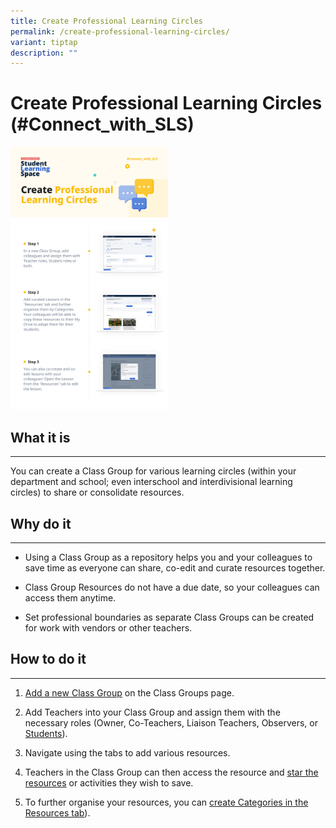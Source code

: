 ```yaml
---
title: Create Professional Learning Circles
permalink: /create-professional-learning-circles/
variant: tiptap
description: ""
---
```

<h1>Create Professional Learning Circles (#Connect_with_SLS)</h1>
<div class="isomer-image-wrapper">
<img style="width:50%" height="auto" width="100%" src="/images/2Teacher/Marcomms/SLS%20Superhero%20Quiz/Connect%2001.png">
</div>
<h2>What it is</h2>
<hr>
<p>You can create a Class Group for various learning circles (within your
department and school; even interschool and interdivisional learning circles)
to share or consolidate resources.</p>
<h2>Why do it</h2>
<hr>
<ul data-tight="true" class="tight">
<li>
<p>Using a Class Group as a repository helps you and your colleagues to save
time as everyone can share, co-edit and curate resources together.</p>
</li>
<li>
<p>Class Group Resources do not have a due date, so your colleagues can access
them anytime.</p>
</li>
<li>
<p>Set professional boundaries as separate Class Groups can be created for
work with vendors or other teachers.</p>
</li>
</ul>
<h2>How to do it</h2>
<hr>
<ol data-tight="true" class="tight">
<li>
<p><a href="/teacher-user-guide/organise/create-class-groups/" rel="noopener noreferrer nofollow" target="_blank">Add a new Class Group</a> on
the Class Groups page.</p>
</li>
<li>
<p>Add Teachers into your Class Group and assign them with the necessary
roles (Owner, Co-Teachers, Liaison Teachers, Observers, or <a href="/teacher-user-guide/organise/add-teachers-as-students-to-a-class-group/" rel="noopener noreferrer nofollow" target="_blank">Students</a>).</p>
</li>
<li>
<p>Navigate using the tabs to add various resources.</p>
</li>
<li>
<p>Teachers in the Class Group can then access the resource and <a href="/teacher-user-guide/organise/star-resources/" rel="noopener noreferrer nofollow" target="_blank">star the resources</a> or
activities they wish to save.</p>
</li>
<li>
<p>To further organise your resources, you can <a href="/teacher-user-guide/organise/manage-class-group-resources/" rel="noopener noreferrer nofollow" target="_blank">create Categories in the Resources tab</a>).</p>
</li>
</ol>
<p></p>